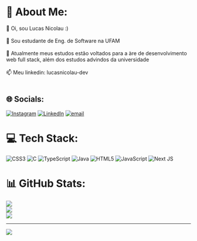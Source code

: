 # 💫 About Me:
👋 Oi, sou Lucas Nicolau :) <br/><br>👀 Sou estudante de Eng. de Software na UFAM <br/><br>🌱 Atualmente meus estudos estão voltados para a àre de desenvolvimento web full stack, além dos estudos advindos da universidade <br/><br>📫 Meu linkedin: lucasnicolau-dev <br/><br>


## 🌐 Socials:
[![Instagram](https://img.shields.io/badge/Instagram-%23E4405F.svg?logo=Instagram&logoColor=white)](https://instagram.com/_lucasnicolau_) [![LinkedIn](https://img.shields.io/badge/LinkedIn-%230077B5.svg?logo=linkedin&logoColor=white)](https://linkedin.com/in/lucasnicolau-dev) [![email](https://img.shields.io/badge/Email-D14836?logo=gmail&logoColor=white)](mailto:nicolau.lucas04@gmail.com) 

# 💻 Tech Stack:
![CSS3](https://img.shields.io/badge/css3-%231572B6.svg?style=for-the-badge&logo=css3&logoColor=white) ![C](https://img.shields.io/badge/c-%2300599C.svg?style=for-the-badge&logo=c&logoColor=white) ![TypeScript](https://img.shields.io/badge/typescript-%23007ACC.svg?style=for-the-badge&logo=typescript&logoColor=white) ![Java](https://img.shields.io/badge/java-%23ED8B00.svg?style=for-the-badge&logo=openjdk&logoColor=white) ![HTML5](https://img.shields.io/badge/html5-%23E34F26.svg?style=for-the-badge&logo=html5&logoColor=white) ![JavaScript](https://img.shields.io/badge/javascript-%23323330.svg?style=for-the-badge&logo=javascript&logoColor=%23F7DF1E) ![Next JS](https://img.shields.io/badge/Next-black?style=for-the-badge&logo=next.js&logoColor=white)
# 📊 GitHub Stats:
![](https://github-readme-stats.vercel.app/api?username=lucasnicolau30&theme=dark&hide_border=false&include_all_commits=false&count_private=false)<br/>
![](https://nirzak-streak-stats.vercel.app/?user=lucasnicolau30&theme=dark&hide_border=false)<br/>
![](https://github-readme-stats.vercel.app/api/top-langs/?username=lucasnicolau30&theme=dark&hide_border=false&include_all_commits=false&count_private=false&layout=compact)

---
[![](https://visitcount.itsvg.in/api?id=lucasnicolau30&icon=0&color=0)](https://visitcount.itsvg.in)
